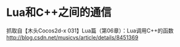 Lua和C++之间的通信
=========

抓取自【木头Cocos2d-x 031】Lua篇（第06章）：Lua调用C++的函数 
http://blog.csdn.net/musicvs/article/details/8451369

